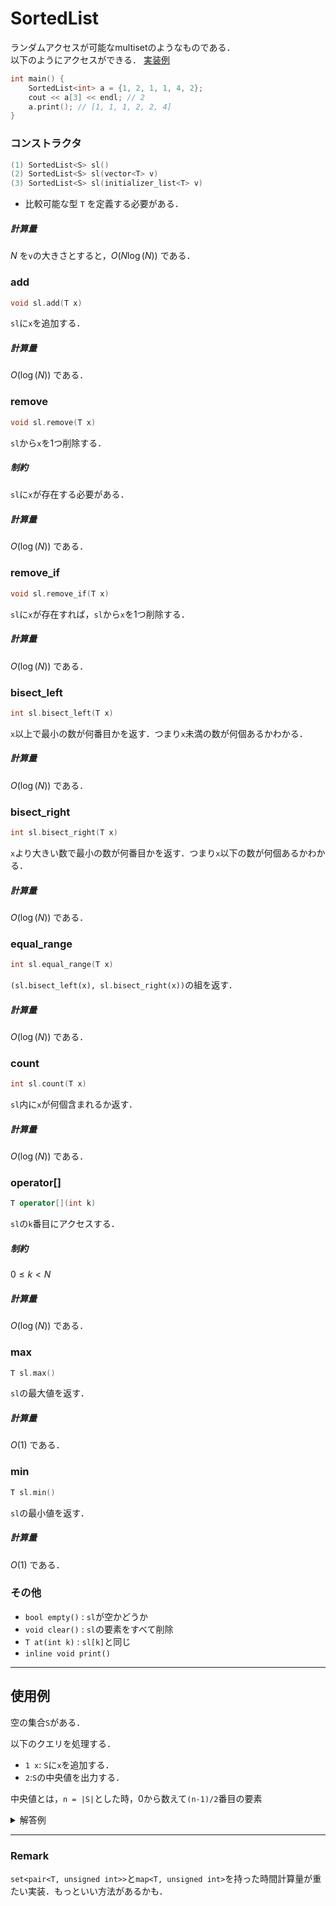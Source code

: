 # SortedList
ランダムアクセスが可能なmultisetのようなものである．  
以下のようにアクセスができる．  [実装例](https://github.com/masa-aa/library_cpp/blob/main/SortedList.hpp )
```cpp
int main() {
    SortedList<int> a = {1, 2, 1, 1, 4, 2};  
    cout << a[3] << endl; // 2  
    a.print(); // [1, 1, 1, 2, 2, 4]  
}
```
### コンストラクタ
```cpp
(1) SortedList<S> sl()
(2) SortedList<S> sl(vector<T> v)
(3) SortedList<S> sl(initializer_list<T> v)
``` 
* 比較可能な型 `T`
を定義する必要がある．

##### 計算量
$N$ を`v`の大きさとすると，$O(N\log(N))$ である．

### add
```cpp
void sl.add(T x)
```
`sl`に`x`を追加する．
##### 計算量
$O(\log(N))$ である．

### remove
```cpp
void sl.remove(T x)
```
`sl`から`x`を1つ削除する．
##### 制約
`sl`に`x`が存在する必要がある．
##### 計算量
$O(\log(N))$ である．

### remove_if
```cpp
void sl.remove_if(T x)
```
`sl`に`x`が存在すれば，`sl`から`x`を1つ削除する．

##### 計算量
$O(\log(N))$ である．

### bisect_left
```cpp
int sl.bisect_left(T x)
```
`x`以上で最小の数が何番目かを返す．つまり`x`未満の数が何個あるかわかる．

##### 計算量
$O(\log(N))$ である．

### bisect_right
```cpp
int sl.bisect_right(T x)
```
`x`より大きい数で最小の数が何番目かを返す．つまり`x`以下の数が何個あるかわかる．

##### 計算量
$O(\log(N))$ である．

### equal_range
```cpp
int sl.equal_range(T x)
```
`(sl.bisect_left(x), sl.bisect_right(x))`の組を返す．

##### 計算量
$O(\log(N))$ である．

### count
```cpp
int sl.count(T x)
```
`sl`内に`x`が何個含まれるか返す．

##### 計算量
$O(\log(N))$ である．

### operator[]
```cpp
T operator[](int k)
```
`sl`の`k`番目にアクセスする．

##### 制約
$0\leq k < N$

##### 計算量
$O(\log(N))$ である．

### max
```cpp
T sl.max()
```
`sl`の最大値を返す．

##### 計算量
$O(1)$ である．

### min
```cpp
T sl.min()
```
`sl`の最小値を返す．

##### 計算量
$O(1)$ である．



### その他
* `bool empty()` : `sl`が空かどうか
* `void clear()` : `sl`の要素をすべて削除
* `T at(int k)` : `sl[k]`と同じ
* `inline void print()`

---

## 使用例
空の集合`S`がある．   
  
以下のクエリを処理する．    
  
* `1 x`: `S`に`x`を追加する．   
* `2`:`S`の中央値を出力する．  
  
中央値とは，`n = |S|`とした時，0から数えて`(n-1)/2`番目の要素   
  
<details><summary>解答例 </summary><div>

```cpp
int main() {
    SortedList<int> sl;
    int q;
    cin >> q;
    while (q--) {
        int query;
        cin >> query;
        if (query == 1) {
            int x;
            cin >> x;
            sl.add(x);
        } else {
            // sl.print();
            int k = (sl.size - 1) / 2;
            cout << sl[k] << '\n';
        }
    }
}
```
</div></details>

---
### Remark
`set<pair<T, unsigned int>>`と`map<T, unsigned int>`を持った時間計算量が重たい実装．もっといい方法があるかも．